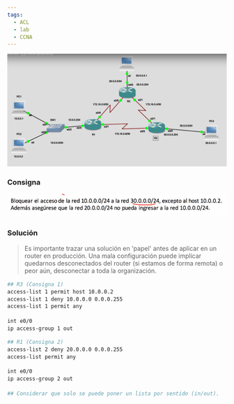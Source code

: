 ```yaml
---
tags:
  - ACL
  - lab
  - CCNA
---
```


![](_anexos_/Screenshot%20from%202023-12-28%2023-12-58.png)

### Consigna
![](_anexos_/Screenshot%20from%202023-12-28%2023-13-32.png)

### Solución
> Es importante trazar una solución en 'papel' antes de aplicar en un router en producción. Una mala configuración puede implicar quedarnos desconectados del router (si estamos de forma remota) o peor aún, desconectar a toda la organización.

``` bash
## R3 (Consigna 1)
access-list 1 permit host 10.0.0.2
access-list 1 deny 10.0.0.0 0.0.0.255
access-list 1 permit any

int e0/0
ip access-group 1 out
```

``` bash
## R1 (Consigna 2)
access-list 2 deny 20.0.0.0 0.0.0.255
access-list permit any

int e0/0
ip access-group 2 out

## Considerar que solo se puede poner un lista por sentido (in/out).
```